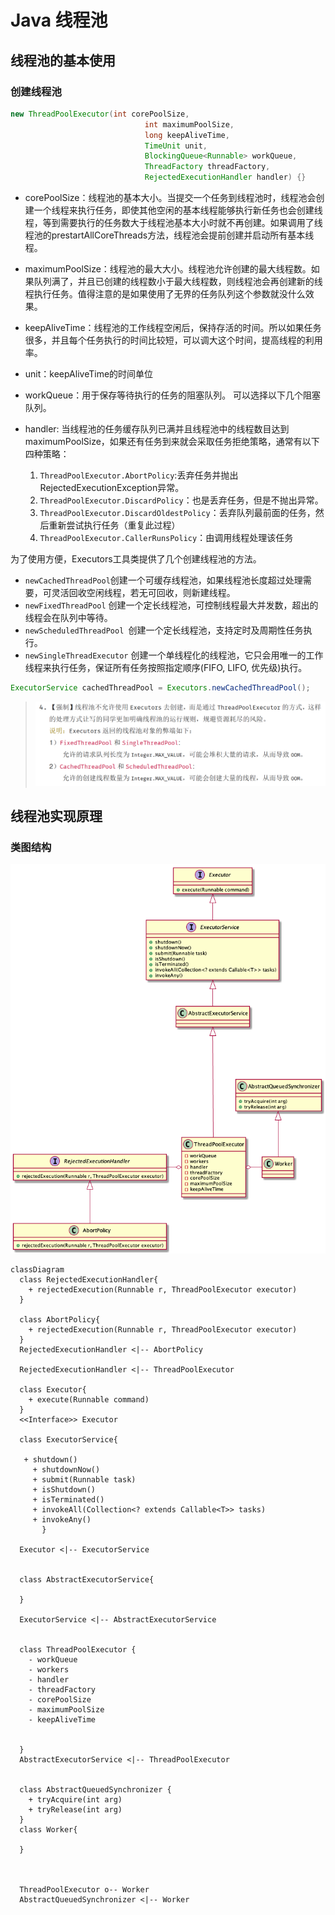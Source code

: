 # Java 线程池

## 线程池的基本使用



### 创建线程池

```java
new ThreadPoolExecutor(int corePoolSize,
                              int maximumPoolSize,
                              long keepAliveTime,
                              TimeUnit unit,
                              BlockingQueue<Runnable> workQueue,
                              ThreadFactory threadFactory,
                              RejectedExecutionHandler handler) {}
```

- corePoolSize：线程池的基本大小。当提交一个任务到线程池时，线程池会创建一个线程来执行任务，即使其他空闲的基本线程能够执行新任务也会创建线程，等到需要执行的任务数大于线程池基本大小时就不再创建。如果调用了线程池的prestartAllCoreThreads方法，线程池会提前创建并启动所有基本线程。

- maximumPoolSize：线程池的最大大小。线程池允许创建的最大线程数。如果队列满了，并且已创建的线程数小于最大线程数，则线程池会再创建新的线程执行任务。值得注意的是如果使用了无界的任务队列这个参数就没什么效果。

- keepAliveTime：线程池的工作线程空闲后，保持存活的时间。所以如果任务很多，并且每个任务执行的时间比较短，可以调大这个时间，提高线程的利用率。

- unit：keepAliveTime的时间单位

- workQueue：用于保存等待执行的任务的阻塞队列。 可以选择以下几个阻塞队列。

- handler: 当线程池的任务缓存队列已满并且线程池中的线程数目达到maximumPoolSize，如果还有任务到来就会采取任务拒绝策略，通常有以下四种策略：

  1. `ThreadPoolExecutor.AbortPolicy`:丢弃任务并抛出RejectedExecutionException异常。
  2. `ThreadPoolExecutor.DiscardPolicy`：也是丢弃任务，但是不抛出异常。
  3. `ThreadPoolExecutor.DiscardOldestPolicy`：丢弃队列最前面的任务，然后重新尝试执行任务（重复此过程）
  4. `ThreadPoolExecutor.CallerRunsPolicy`：由调用线程处理该任务



为了使用方便，Executors工具类提供了几个创建线程池的方法。

- `newCachedThreadPool`创建一个可缓存线程池，如果线程池长度超过处理需要，可灵活回收空闲线程，若无可回收，则新建线程。
- `newFixedThreadPool` 创建一个定长线程池，可控制线程最大并发数，超出的线程会在队列中等待。
- `newScheduledThreadPool `创建一个定长线程池，支持定时及周期性任务执行。
- `newSingleThreadExecutor` 创建一个单线程化的线程池，它只会用唯一的工作线程来执行任务，保证所有任务按照指定顺序(FIFO, LIFO, 优先级)执行。



```java
ExecutorService cachedThreadPool = Executors.newCachedThreadPool();
```



> ![](images/threadpool-note01.png)





## 线程池实现原理



### 类图结构

![](images/threadpool.png)



```mermaid
classDiagram
  class RejectedExecutionHandler{
    + rejectedExecution(Runnable r, ThreadPoolExecutor executor)
  }

  class AbortPolicy{
    + rejectedExecution(Runnable r, ThreadPoolExecutor executor)
  }
  RejectedExecutionHandler <|-- AbortPolicy

  RejectedExecutionHandler <|-- ThreadPoolExecutor
	
  class Executor{
    + execute(Runnable command)
  }
  <<Interface>> Executor

  class ExecutorService{

   + shutdown()
     + shutdownNow()
     + submit(Runnable task)
     + isShutdown()
     + isTerminated()
     + invokeAll(Collection<? extends Callable<T>> tasks)
     + invokeAny()
       }

  Executor <|-- ExecutorService


  class AbstractExecutorService{

  }

  ExecutorService <|-- AbstractExecutorService


  class ThreadPoolExecutor {
    - workQueue
    - workers
    - handler
    - threadFactory
    - corePoolSize
    - maximumPoolSize
    - keepAliveTime


  }
  AbstractExecutorService <|-- ThreadPoolExecutor


  class AbstractQueuedSynchronizer {
    + tryAcquire(int arg)
    + tryRelease(int arg)
  }
  class Worker{

  }

  

  ThreadPoolExecutor o-- Worker
  AbstractQueuedSynchronizer <|-- Worker
```



